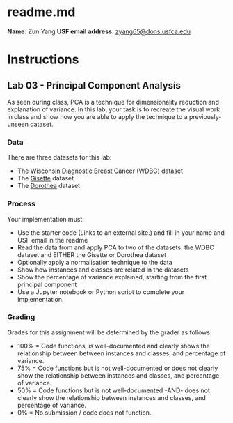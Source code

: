 # readme.md

**Name**: Zun Yang 
**USF email address**: zyang65@dons.usfca.edu  



# Instructions

## Lab 03 - Principal Component Analysis
As seen during class, PCA is a technique for dimensionality reduction and explanation of variance. In this lab, your task is to recreate the visual work in class and show how you are able to apply the technique to a previously-unseen dataset.

### Data

There are three datasets for this lab:

- [The Wisconsin Diagnostic Breast Cancer](https://archive.ics.uci.edu/ml/datasets/Breast+Cancer+Wisconsin+(Diagnostic)) (WDBC) dataset
- The [Gisette](https://archive.ics.uci.edu/ml/datasets/Gisette) dataset
- The [Dorothea](https://archive.ics.uci.edu/ml/datasets/Dorothea) dataset

### Process

Your implementation must:

- Use the starter code (Links to an external site.) and fill in your name and USF email in the readme
- Read the data from and apply PCA to two of the datasets: the WDBC dataset and EITHER the Gisette or Dorothea dataset
- Optionally apply a normalisation technique to the data
- Show how instances and classes are related in the datasets
- Show the percentage of variance explained, starting from the first principal component
- Use a Jupyter notebook or Python script to complete your implementation.

### Grading

Grades for this assignment will be determined by the grader as follows:

- 100% = Code functions, is well-documented and clearly shows the relationship between between instances and classes, and percentage of variance.
- 75% = Code functions but is not well-documented or does not clearly show the relationship between instances and classes, and percentage of variance.
- 50% = Code functions but is not well-documented -AND- does not clearly show the relationship between instances and classes, and percentage of variance.
- 0% = No submission / code does not function.



 
